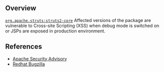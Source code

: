 ## Overview
[`org.apache.struts:struts2-core`](http://search.maven.org/#search%7Cga%7C1%7Ca%3A%22struts2-core%22)
Affected versions of the package are vulnerable to Cross-site Scripting (XSS) when debug mode is switched on or JSPs are exposed in production environment.

## References
- [Apache Security Advisory](https://struts.apache.org/docs/s2-025.html)
- [Redhat Bugzilla](https://bugzilla.redhat.com/show_bug.cgi?id=CVE-2015-2992)

